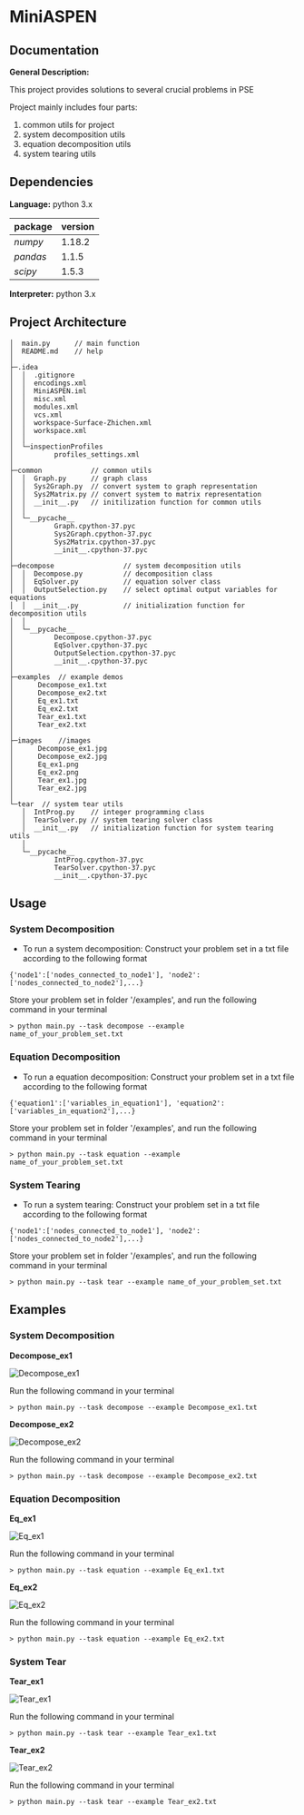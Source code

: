 # MiniASPEN

## Documentation

**General Description:**

This project provides solutions to several crucial problems in PSE

Project mainly includes four parts:
1. common utils for project
2. system decomposition utils
3. equation decomposition utils
4. system tearing utils

## Dependencies
**Language:**  python 3.x

package             | version       
------------------- | --------------
*numpy*|1.18.2
*pandas*|1.1.5
*scipy*|1.5.3


**Interpreter:**  python 3.x

## Project Architecture
```buildoutcfg
│  main.py      // main function
│  README.md    // help
│
├─.idea
│  │  .gitignore
│  │  encodings.xml
│  │  MiniASPEN.iml
│  │  misc.xml
│  │  modules.xml
│  │  vcs.xml
│  │  workspace-Surface-Zhichen.xml
│  │  workspace.xml
│  │
│  └─inspectionProfiles
│          profiles_settings.xml
│
├─common            // common utils
│  │  Graph.py      // graph class
│  │  Sys2Graph.py  // convert system to graph representation
│  │  Sys2Matrix.py // convert system to matrix representation
│  │  __init__.py   // initilization function for common utils
│  │
│  └─__pycache__
│          Graph.cpython-37.pyc
│          Sys2Graph.cpython-37.pyc
│          Sys2Matrix.cpython-37.pyc
│          __init__.cpython-37.pyc
│
├─decompose                 // system decomposition utils
│  │  Decompose.py          // decomposition class
│  │  EqSolver.py           // equation solver class
│  │  OutputSelection.py    // select optimal output variables for equations
│  │  __init__.py           // initialization function for decomposition utils
│  │
│  └─__pycache__
│          Decompose.cpython-37.pyc
│          EqSolver.cpython-37.pyc
│          OutputSelection.cpython-37.pyc
│          __init__.cpython-37.pyc
│
├─examples  // example demos
│      Decompose_ex1.txt
│      Decompose_ex2.txt
│      Eq_ex1.txt
│      Eq_ex2.txt
│      Tear_ex1.txt
│      Tear_ex2.txt
│
├─images    //images
│      Decompose_ex1.jpg
│      Decompose_ex2.jpg
│      Eq_ex1.png
│      Eq_ex2.png
│      Tear_ex1.jpg
│      Tear_ex2.jpg
│
└─tear  // system tear utils
   │  IntProg.py    // integer programming class
   │  TearSolver.py // system tearing solver class
   │  __init__.py   // initialization function for system tearing utils
   │
   └─__pycache__
           IntProg.cpython-37.pyc
           TearSolver.cpython-37.pyc
           __init__.cpython-37.pyc
```

## Usage
### System Decomposition
- To run a system decomposition:
Construct your problem set in a txt file according to the following format
```
{'node1':['nodes_connected_to_node1'], 'node2':['nodes_connected_to_node2'],...}
```
Store your problem set in folder '/examples', and run the following command in your terminal
```
> python main.py --task decompose --example name_of_your_problem_set.txt
```

### Equation Decomposition
- To run a equation decomposition:
Construct your problem set in a txt file according to the following format
```
{'equation1':['variables_in_equation1'], 'equation2':['variables_in_equation2'],...}
```
Store your problem set in folder '/examples', and run the following command in your terminal
```
> python main.py --task equation --example name_of_your_problem_set.txt
```

### System Tearing
- To run a system tearing:
Construct your problem set in a txt file according to the following format
```
{'node1':['nodes_connected_to_node1'], 'node2':['nodes_connected_to_node2'],...}
```
Store your problem set in folder '/examples', and run the following command in your terminal
```
> python main.py --task tear --example name_of_your_problem_set.txt
```

## Examples
### System Decomposition
**Decompose_ex1**

![Decompose_ex1](./images/Decompose_ex1.jpg)

Run the following command in your terminal
```
> python main.py --task decompose --example Decompose_ex1.txt
```

**Decompose_ex2**

![Decompose_ex2](./images/Decompose_ex2.jpg)

Run the following command in your terminal
```
> python main.py --task decompose --example Decompose_ex2.txt
```

### Equation Decomposition
**Eq_ex1**

![Eq_ex1](./images/Eq_ex1.png)

Run the following command in your terminal
```
> python main.py --task equation --example Eq_ex1.txt
```

**Eq_ex2**

![Eq_ex2](./images/Eq_ex2.png)

Run the following command in your terminal
```
> python main.py --task equation --example Eq_ex2.txt
```

### System Tear
**Tear_ex1**

![Tear_ex1](./images/Tear_ex1.jpg)

Run the following command in your terminal
```
> python main.py --task tear --example Tear_ex1.txt
```

**Tear_ex2**

![Tear_ex2](./images/Tear_ex2.jpg)

Run the following command in your terminal
```
> python main.py --task tear --example Tear_ex2.txt
```
